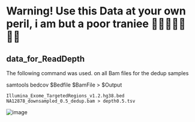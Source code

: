 # Warning! Use this Data at your own peril, i am but a poor traniee 🏴‍☠️🦜⚓🦜🏴‍☠️

## data_for_ReadDepth

The following command was used. 
on all Bam files for the dedup samples

 samtools bedcov $Bedfile $BamFile > $Output
 ```
 Illumina_Exome_TargetedRegions_v1.2.hg38.bed NA12878_downsampled_0.5_dedup.bam > depth0.5.tsv
```
![image](https://github.com/Mathew-B-SDGS/data_for_ReadDepth/assets/115471031/d1190de1-2d9f-4c02-a084-d3ae28eac724)


